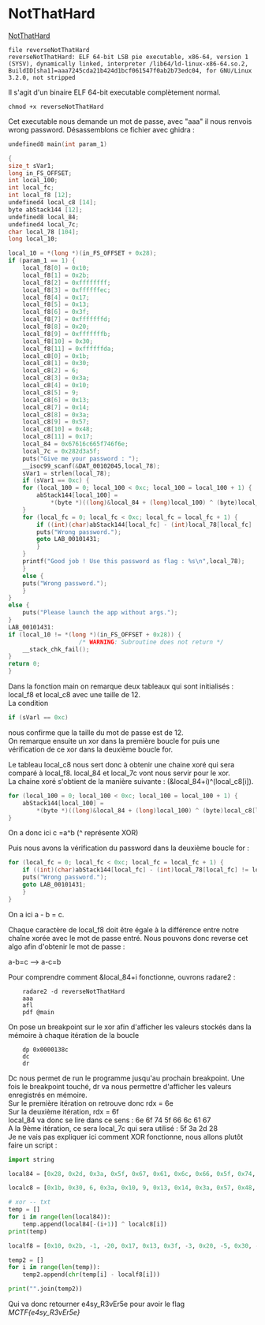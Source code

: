 # NotThatHard
[NotThatHard](https://github.com/mhoste51/writeups/tree/main/ctfmidnight/code-source/reverseNotThatHard) 
```
file reverseNotThatHard
reverseNotThatHard: ELF 64-bit LSB pie executable, x86-64, version 1 (SYSV), dynamically linked, interpreter /lib64/ld-linux-x86-64.so.2, BuildID[sha1]=aaa7245cda21b424d1bcf061547f0ab2b73edc04, for GNU/Linux 3.2.0, not stripped
```
Il s'agit d'un binaire ELF 64-bit executable complètement normal.  
```
chmod +x reverseNotThatHard
```

Cet executable nous demande un mot de passe, avec "aaa" il nous renvois wrong password.
Désassemblons ce fichier avec ghidra :

```c
undefined8 main(int param_1)

{
size_t sVar1;
long in_FS_OFFSET;
int local_100;
int local_fc;
int local_f8 [12];
undefined4 local_c8 [14];
byte abStack144 [12];
undefined8 local_84;
undefined4 local_7c;
char local_78 [104];
long local_10;

local_10 = *(long *)(in_FS_OFFSET + 0x28);
if (param_1 == 1) {
    local_f8[0] = 0x10;
    local_f8[1] = 0x2b;
    local_f8[2] = 0xffffffff;
    local_f8[3] = 0xffffffec;
    local_f8[4] = 0x17;
    local_f8[5] = 0x13;
    local_f8[6] = 0x3f;
    local_f8[7] = 0xfffffffd;
    local_f8[8] = 0x20;
    local_f8[9] = 0xfffffffb;
    local_f8[10] = 0x30;
    local_f8[11] = 0xffffffda;
    local_c8[0] = 0x1b;
    local_c8[1] = 0x30;
    local_c8[2] = 6;
    local_c8[3] = 0x3a;
    local_c8[4] = 0x10;
    local_c8[5] = 9;
    local_c8[6] = 0x13;
    local_c8[7] = 0x14;
    local_c8[8] = 0x3a;
    local_c8[9] = 0x57;
    local_c8[10] = 0x48;
    local_c8[11] = 0x17;
    local_84 = 0x67616c665f746f6e;
    local_7c = 0x282d3a5f;
    puts("Give me your password : ");
    __isoc99_scanf(&DAT_00102045,local_78);
    sVar1 = strlen(local_78);
    if (sVar1 == 0xc) {
    for (local_100 = 0; local_100 < 0xc; local_100 = local_100 + 1) {
        abStack144[local_100] =
            *(byte *)((long)&local_84 + (long)local_100) ^ (byte)local_c8[local_100];
    }
    for (local_fc = 0; local_fc < 0xc; local_fc = local_fc + 1) {
        if ((int)(char)abStack144[local_fc] - (int)local_78[local_fc] != local_f8[local_fc]) {
        puts("Wrong password.");
        goto LAB_00101431;
        }
    }
    printf("Good job ! Use this password as flag : %s\n",local_78);
    }
    else {
    puts("Wrong password.");
    }
}
else {
    puts("Please launch the app without args.");
}
LAB_00101431:
if (local_10 != *(long *)(in_FS_OFFSET + 0x28)) {
                    /* WARNING: Subroutine does not return */
    __stack_chk_fail();
}
return 0;
}
```

Dans la fonction main on remarque deux tableaux qui sont initialisés : local_f8 et local_c8 avec une taille de 12.  
La condition 
```c
if (sVarl == 0xc) 
```

nous confirme que la taille du mot de passe est de 12.  
On remarque ensuite un xor dans la première boucle for puis une vérification de ce xor dans la deuxième boucle for.  

Le tableau local_c8 nous sert donc à obtenir une chaine xoré qui sera comparé à local_f8.
local_84 et local_7c vont nous servir pour le xor.  
La chaine xoré s'obtient de la manière suivante : (&local_84+i)^(local_c8[i]).
```c
for (local_100 = 0; local_100 < 0xc; local_100 = local_100 + 1) {
    abStack144[local_100] =
        *(byte *)((long)&local_84 + (long)local_100) ^ (byte)local_c8[local_100];
}
```

On a donc ici c =a^b  (^ représente XOR)

Puis nous avons la vérification du password dans la deuxième boucle for :
```c
for (local_fc = 0; local_fc < 0xc; local_fc = local_fc + 1) {
    if ((int)(char)abStack144[local_fc] - (int)local_78[local_fc] != local_f8[local_fc]) {
    puts("Wrong password.");
    goto LAB_00101431;
    }
}
```

On a ici a - b = c.

Chaque caractère de local_f8 doit être égale à la différence entre notre chaîne xorée avec le mot de passe entré.
Nous pouvons donc reverse cet algo afin d'obtenir le mot de passe :

a-b=c --> a-c=b 

Pour comprendre comment &local_84+i fonctionne, ouvrons radare2 : 
```
    radare2 -d reverseNotThatHard 
    aaa
    afl
    pdf @main
```

On pose un breakpoint sur le xor afin d'afficher les valeurs stockés dans la mémoire à chaque itération de la boucle
```
    dp 0x0000138c
    dc
    dr
```

Dc nous permet de run le programme jusqu'au prochain breakpoint. Une fois le breakpoint touché, dr va nous permettre d'afficher les valeurs enregistrés en mémoire.  
Sur le première itération on retrouve donc rdx = 6e  
Sur la deuxième itération, rdx = 6f  
local_84 va donc se lire dans ce sens : 6e 6f 74 5f 66 6c 61 67  
A la 9ème itération, ce sera local_7c qui sera utilisé : 5f 3a 2d 28  
Je ne vais pas expliquer ici comment XOR fonctionne, nous allons plutôt faire un script :  

```python
import string

local84 = [0x28, 0x2d, 0x3a, 0x5f, 0x67, 0x61, 0x6c, 0x66, 0x5f, 0x74, 0x6f, 0x6e]

localc8 = [0x1b, 0x30, 6, 0x3a, 0x10, 9, 0x13, 0x14, 0x3a, 0x57, 0x48, 0x17]

# xor -- txt
temp = []
for i in range(len(local84)):
    temp.append(local84[-(i+1)] ^ localc8[i])
print(temp)

localf8 = [0x10, 0x2b, -1, -20, 0x17, 0x13, 0x3f, -3, 0x20, -5, 0x30, -38]

temp2 = []
for i in range(len(temp)):
    temp2.append(chr(temp[i] - localf8[i]))

print("".join(temp2))
```

Qui va donc retourner e4sy_R3vEr5e pour avoir le flag *MCTF{e4sy_R3vEr5e}*
